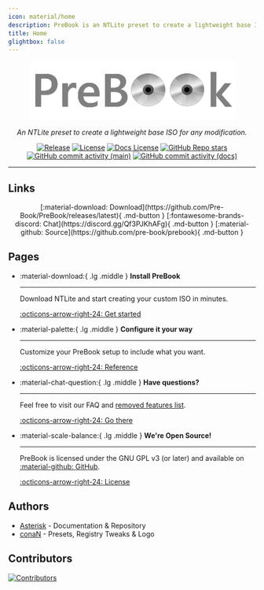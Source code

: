 ```yaml
---
icon: material/home
description: PreBook is an NTLite preset to create a lightweight base ISO for any modification.
title: Home
glightbox: false
---
```


<div align="center">
<figure>
  <img src="assets/PreBook.png">
  <figcaption></figcaption>
</figure>
<!-- <h1 style="margin-bottom:0.35em;">PreBook</h1> -->
<em>An NTLite preset to create a lightweight base ISO for any modification.</em>
</div>

<div style="text-align:center;" markdown>

[![Release](https://img.shields.io/github/v/release/pre-book/prebook?sort=semver&style=flat-square&cacheSeconds=3600)](https://github.com/pre-book/prebook/releases/latest)
[![License](https://img.shields.io/github/license/pre-book/prebook?style=flat-square&cacheSeconds=86400)](https://github.com/pre-book/prebook/blob/main/LICENSE)
[![Docs License](https://img.shields.io/github/license/pre-book/docs?style=flat-square&label=license%20(docs)&cacheSeconds=86400)](https://github.com/Pre-Book/docs/blob/main/LICENSE)
[![GitHub Repo stars](https://img.shields.io/github/stars/pre-book/prebook?style=flat-square&cacheSeconds=86400)](https://github.com/pre-book/prebook)
[![GitHub commit activity (main)](https://img.shields.io/github/commit-activity/t/pre-book/prebook?style=flat-square&cacheSeconds=86400)](https://github.com/Pre-Book/PreBook/commits/main/)
[![GitHub commit activity (docs)](https://img.shields.io/github/commit-activity/t/pre-book/docs?style=flat-square&label=commits%20(docs)&cacheSeconds=86400)](https://github.com/Pre-Book/docs/commits/main/)



</div>

----------------------------------------------------------------

## Links

<div align=center markdown>
[:material-download: Download](https://github.com/Pre-Book/PreBook/releases/latest){ .md-button }
[:fontawesome-brands-discord: Chat](https://discord.gg/Qf3PJKhAFg){ .md-button }
[:material-github: Source](https://github.com/pre-book/prebook){ .md-button }
</div>

## Pages

<div class="grid cards" markdown>

-   :material-download:{ .lg .middle } __Install PreBook__

    ---

    Download NTLite and start creating your custom ISO in minutes.

    [:octicons-arrow-right-24: Get started](setup/README.md)

-   :material-palette:{ .lg .middle } __Configure it your way__

    ---

    Customize your PreBook setup to include what you want.

    [:octicons-arrow-right-24: Reference](customization/README.md)

-   :material-chat-question:{ .lg .middle } __Have questions?__

    ---

    Feel free to visit our FAQ and [removed features list](faq/features.md).

    [:octicons-arrow-right-24: Go there](faq/README.md)

-   :material-scale-balance:{ .lg .middle } __We're Open Source!__

    ---

    PreBook is licensed under the GNU GPL v3 (or later) and available on [:material-github: GitHub](https://github.com/pre-book/prebook).

    [:octicons-arrow-right-24: License](https://github.com/Pre-Book/PreBook/blob/main/LICENSE)

</div>

<!--div style="text-align:center;" markdown>

[:material-download: Download](https://github.com/Pre-Book/PreBook/releases/latest){ .md-button } [:material-information-outline: FAQ](faq/README.md){ .md-button } [:material-hammer-wrench: Setup](setup/README.md){ .md-button } [:material-github: Source Code](https://github.com/pre-book/prebook){ .md-button }

</div-->

## Authors

- [Asterisk](https://asterisk.lol) \- Documentation & Repository
- [conaN](https://discord.com/users/779674532481990656) \- Presets, Registry Tweaks & Logo

## Contributors


[![Contributors](https://contrib.rocks/image?repo=pre-book/prebook)](https://github.com/pre-book/prebook/graphs/contributors)

